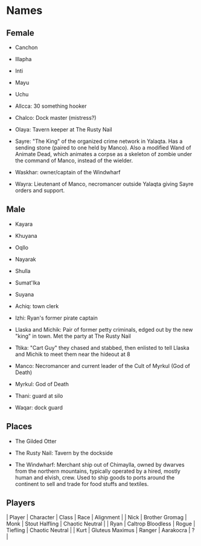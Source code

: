 # Names

## Female

- Canchon
- Illapha
- Inti
- Mayu
- Uchu

- Allcca: 30 something hooker
- Chalco: Dock master (mistress?)
- Olaya: Tavern keeper at The Rusty Nail
- Sayre: "The King" of the organized crime network in Yalaqta.  Has a sending stone (paired to one held by Manco).  Also a modified Wand of Animate Dead, which animates a corpse as a skeleton of zombie under the command of Manco, instead of the wielder.
- Waskhar: owner/captain of the Windwharf
- Wayra: Lieutenant of Manco, necromancer outside Yalaqta giving Sayre orders and support.

## Male

- Kayara
- Khuyana
- Oqllo
- Nayarak
- Shulla
- Sumat'Ika
- Suyana

- Achiq: town clerk
- Izhi: Ryan's former pirate captain
- Llaska and Michik: Pair of former petty criminals, edged out by the new "king" in town.  Met the party at The Rusty Nail
- Ttika: "Cart Guy" they chased and stabbed, then enlisted to tell Llaska and Michik to meet them near the hideout at 8
- Manco: Necromancer and current leader of the Cult of Myrkul (God of Death)
- Myrkul: God of Death
- Thani: guard at silo
- Waqar: dock guard


## Places

- The Gilded Otter

- The Rusty Nail: Tavern by the dockside
- The Windwharf: Merchant ship out of Chimaylla, owned by dwarves from the northern mountains, typically operated by a hired, mostly human and elvish, crew.  Used to ship goods to ports around the continent to sell and trade for food stuffs and textiles.


## Players

| Player |     Character     |  Class |      Race      |       Alignment |
|  Nick  |   Brother Gromag  |  Monk  | Stout Halfling | Chaotic Neutral |
|  Ryan  | Caltrop Bloodless |  Rogue |    Tiefling    | Chaotic Neutral |
|  Kurt  |  Gluteus Maximus  | Ranger |   Aarakocra    |               ? |

